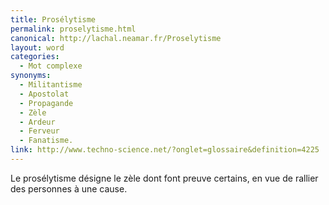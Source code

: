 ```yaml
---
title: Prosélytisme
permalink: proselytisme.html
canonical: http://lachal.neamar.fr/Proselytisme
layout: word
categories:
  - Mot complexe
synonyms:
  - Militantisme
  - Apostolat
  - Propagande
  - Zèle
  - Ardeur
  - Ferveur
  - Fanatisme.
link: http://www.techno-science.net/?onglet=glossaire&definition=4225
---
```


Le prosélytisme désigne le zèle dont font preuve certains, en vue de rallier des personnes à une cause.

